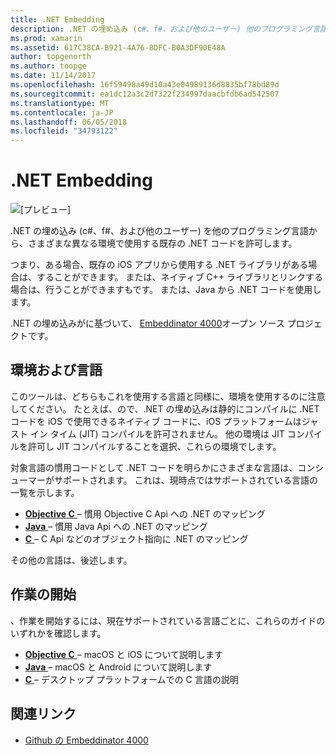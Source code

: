 ```yaml
---
title: .NET Embedding
description: .NET の埋め込み (c#、f#、および他のユーザー) 他のプログラミング言語で記述されたコードが消費できるように、既存の .NET コードを許可します。
ms.prod: xamarin
ms.assetid: 617C38CA-B921-4A76-8DFC-B0A3DF90E48A
author: topgenorth
ms.author: toopge
ms.date: 11/14/2017
ms.openlocfilehash: 16f59498a49d10a43e04989136d8835bf78bd89d
ms.sourcegitcommit: ea1dc12a3c2d7322f234997daacbfdb6ad542507
ms.translationtype: MT
ms.contentlocale: ja-JP
ms.lasthandoff: 06/05/2018
ms.locfileid: "34793122"
---
```

# <a name="net-embedding"></a>.NET Embedding

![[プレビュー]](~/media/shared/preview.png)

.NET の埋め込み (c#、f#、および他のユーザー) を他のプログラミング言語から、さまざまな異なる環境で使用する既存の .NET コードを許可します。

つまり、ある場合、既存の iOS アプリから使用する .NET ライブラリがある場合は、することができます。   または、ネイティブ C++ ライブラリとリンクする場合は、行うことができますもです。   または、Java から .NET コードを使用します。

.NET の埋め込みがに基づいて、 [Embeddinator 4000](https://github.com/mono/Embeddinator-4000)オープン ソース プロジェクトです。

## <a name="environments-and-languages"></a>環境および言語

このツールは、どちらもこれを使用する言語と同様に、環境を使用するのに注意してください。   たとえば、ので、.NET の埋め込みは静的にコンパイルに .NET コードを iOS で使用できるネイティブ コードに、iOS プラットフォームはジャスト イン タイム (JIT) コンパイルを許可されません。  他の環境は JIT コンパイルを許可し JIT コンパイルすることを選択、これらの環境でします。

対象言語の慣用コードとして .NET コードを明らかにさまざまな言語は、コンシューマーがサポートされます。   これは、現時点ではサポートされている言語の一覧を示します。

- [**Objective C** ](objective-c/index.md) – 慣用 Objective C Api への .NET のマッピング
- [**Java** ](android/index.md) – 慣用 Java Api への .NET のマッピング
- [**C** ](get-started/c.md) – C Api などのオブジェクト指向に .NET のマッピング

その他の言語は、後述します。

## <a name="getting-started"></a>作業の開始

、作業を開始するには、現在サポートされている言語ごとに、これらのガイドのいずれかを確認します。

- [**Objective C** ](get-started/objective-c/index.md) – macOS と iOS について説明します
- [**Java** ](get-started/java/index.md) – macOS と Android について説明します
- [**C** ](get-started/c.md) – デスクトップ プラットフォームでの C 言語の説明

## <a name="related-links"></a>関連リンク

- [Github の Embeddinator 4000](https://github.com/mono/Embeddinator-4000)
